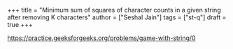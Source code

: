 +++
title = "Minimum sum of squares of character counts in a given string after removing K characters"
author = ["Seshal Jain"]
tags = ["st-q"]
draft = true
+++

<https://practice.geeksforgeeks.org/problems/game-with-string/0>
